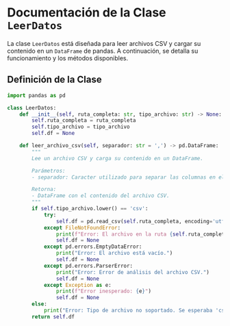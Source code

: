 # Documentación de la Clase `LeerDatos`

La clase `LeerDatos` está diseñada para leer archivos CSV y cargar su contenido en un `DataFrame` de pandas. A continuación, se detalla su funcionamiento y los métodos disponibles.

## Definición de la Clase

```python
import pandas as pd

class LeerDatos:
    def __init__(self, ruta_completa: str, tipo_archivo: str) -> None:
        self.ruta_completa = ruta_completa
        self.tipo_archivo = tipo_archivo
        self.df = None

    def leer_archivo_csv(self, separador: str = ',') -> pd.DataFrame:
        """
        Lee un archivo CSV y carga su contenido en un DataFrame.

        Parámetros:
        - separador: Caracter utilizado para separar las columnas en el archivo CSV (por defecto ',').

        Retorna:
        - DataFrame con el contenido del archivo CSV.
        """
        if self.tipo_archivo.lower() == 'csv':
            try:
                self.df = pd.read_csv(self.ruta_completa, encoding='utf-8', sep=separador)
            except FileNotFoundError:
                print(f"Error: El archivo en la ruta {self.ruta_completa} no se encuentra.")
                self.df = None
            except pd.errors.EmptyDataError:
                print("Error: El archivo está vacío.")
                self.df = None
            except pd.errors.ParserError:
                print("Error: Error de análisis del archivo CSV.")
                self.df = None
            except Exception as e:
                print(f"Error inesperado: {e}")
                self.df = None
        else:
            print("Error: Tipo de archivo no soportado. Se esperaba 'csv'.")
        return self.df
